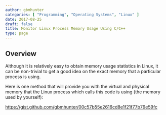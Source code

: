 ```yaml
---
author: gbmhunter
categories: [ "Programming", "Operating Systems", "Linux" ]
date: 2017-08-25
draft: false
title: Monitor Linux Process Memory Usage Using C/C++
type: page
---
```


## Overview

Although it is relatively easy to obtain memory usage statistics in Linux, it can be non-trivial to get a good idea on the exact memory that a particular process is using.

Here is one method that will provide you with the virtual and physical memory that the Linux process which calls this code is using (the memory used by yourself):

https://gist.github.com/gbmhunter/00c57b55e2616cd8e1f21f77b79e59fc
